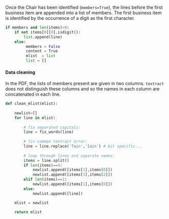 
Once the Chair has been identified (```members=True```), the lines before the first business item are appended into a list of members. The first business item is identified by the occurrence of a digit as the first character.

```python
if members and len(items)>0:
    if not items[0][0].isdigit():
        list.append(line)
    else:
         members = False
         content = True
         mlist  = list
         list = []
```

#### Data cleaning

In the PDF, the lists of members present are given in two columns. ```textract``` does not distinguish these columns and so the names in each column are concatenated in each line. 

```python
def clean_mlist(mlist):
    
    newlist=[]
    for line in mlist:
    
        # fix separated capitals:
        line = fix_words(line)
        
        # fix common textract error:
        line = line.replace('Tain','Iain') # bit specific...
        
        # loop through lines and separate names:
        items = line.split()
        if len(items)==4:
            newlist.append([items[1],items[0]])
            newlist.append([items[3],items[2]])
        elif len(items)==2:
            newlist.append([items[1],items[0]])
        else:
            newlist.append([line])

    mlist = newlist

    return mlist
```
